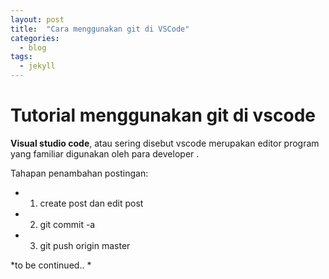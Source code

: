 ```yaml
---
layout: post
title:  "Cara menggunakan git di VSCode"
categories:
  - blog
tags:
  - jekyll
---
```


# Tutorial menggunakan git di vscode

**Visual studio code**, atau sering disebut vscode merupakan editor program yang familiar digunakan oleh para developer .

Tahapan penambahan postingan:

* 1. create post dan edit post
* 2. git commit -a
* 3. git push origin master


*to be continued.. *